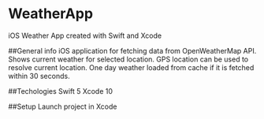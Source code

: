 # WeatherApp
iOS Weather App created with Swift and Xcode

##General info
iOS application for fetching data from OpenWeatherMap API.
Shows current weather for selected location.
GPS location can be used to resolve current location.
One day weather loaded from cache if it is fetched within 30 seconds.

##Techologies
Swift 5
Xcode 10

##Setup
Launch project in Xcode
